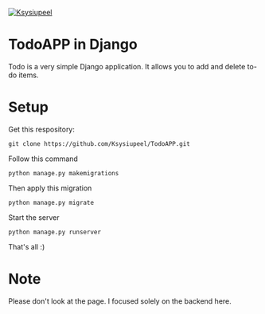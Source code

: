 [![Ksysiupeel](https://badgen.net/badge/Developer/Ksysiupeel/blue?icon=github)](https://github.com/ksysiupeel/)

# TodoAPP in Django
Todo is a very simple Django application. It allows you to add and delete to-do items.

# Setup
Get this respository:
```
git clone https://github.com/Ksysiupeel/TodoAPP.git
```

Follow this command
```
python manage.py makemigrations
```

Then apply this migration
```
python manage.py migrate
```

Start the server
```
python manage.py runserver
```

That's all :)

# Note
Please don't look at the page. I focused solely on the backend here.